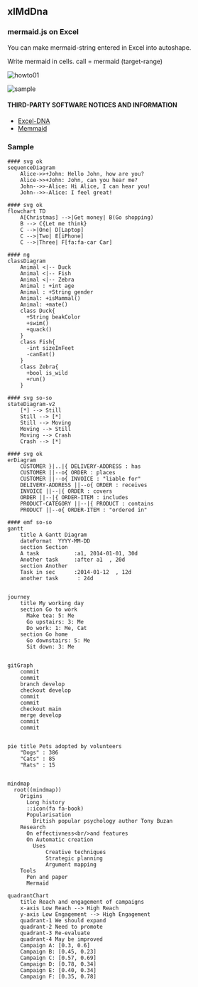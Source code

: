 ## xlMdDna

### mermaid.js on Excel

You can make mermaid-string entered in Excel into autoshape.

Write mermaid in cells.
call = mermaid (target-range)

![howto01](https://github.com/WaToI/re_xlMdDna/assets/23034857/6519743e-953b-4d19-9edf-c03db997c7e2)

![sample](https://github.com/WaToI/re_xlMdDna/assets/23034857/24adc55a-ad33-483c-976c-742b0f793b10)

#### THIRD-PARTY SOFTWARE NOTICES AND INFORMATION
* [Excel-DNA](https://excel-dna.net/)
* [Memmaid](https://mermaid.live/)

### Sample

```
#### svg ok
sequenceDiagram
    Alice->>+John: Hello John, how are you?
    Alice->>+John: John, can you hear me?
    John-->>-Alice: Hi Alice, I can hear you!
    John-->>-Alice: I feel great!

#### svg ok
flowchart TD
    A[Christmas] -->|Get money| B(Go shopping)
    B --> C{Let me think}
    C -->|One| D[Laptop]
    C -->|Two| E[iPhone]
    C -->|Three| F[fa:fa-car Car]

#### ng
classDiagram
    Animal <|-- Duck
    Animal <|-- Fish
    Animal <|-- Zebra
    Animal : +int age
    Animal : +String gender
    Animal: +isMammal()
    Animal: +mate()
    class Duck{
      +String beakColor
      +swim()
      +quack()
    }
    class Fish{
      -int sizeInFeet
      -canEat()
    }
    class Zebra{
      +bool is_wild
      +run()
    }

#### svg so-so
stateDiagram-v2
    [*] --> Still
    Still --> [*]
    Still --> Moving
    Moving --> Still
    Moving --> Crash
    Crash --> [*]

#### svg ok
erDiagram
    CUSTOMER }|..|{ DELIVERY-ADDRESS : has
    CUSTOMER ||--o{ ORDER : places
    CUSTOMER ||--o{ INVOICE : "liable for"
    DELIVERY-ADDRESS ||--o{ ORDER : receives
    INVOICE ||--|{ ORDER : covers
    ORDER ||--|{ ORDER-ITEM : includes
    PRODUCT-CATEGORY ||--|{ PRODUCT : contains
    PRODUCT ||--o{ ORDER-ITEM : "ordered in"

#### emf so-so
gantt
    title A Gantt Diagram
    dateFormat  YYYY-MM-DD
    section Section
    A task           :a1, 2014-01-01, 30d
    Another task     :after a1  , 20d
    section Another
    Task in sec      :2014-01-12  , 12d
    another task      : 24d


journey
    title My working day
    section Go to work
      Make tea: 5: Me
      Go upstairs: 3: Me
      Do work: 1: Me, Cat
    section Go home
      Go downstairs: 5: Me
      Sit down: 3: Me


gitGraph
    commit
    commit
    branch develop
    checkout develop
    commit
    commit
    checkout main
    merge develop
    commit
    commit


pie title Pets adopted by volunteers
    "Dogs" : 386
    "Cats" : 85
    "Rats" : 15


mindmap
  root((mindmap))
    Origins
      Long history
      ::icon(fa fa-book)
      Popularisation
        British popular psychology author Tony Buzan
    Research
      On effectivness<br/>and features
      On Automatic creation
        Uses
            Creative techniques
            Strategic planning
            Argument mapping
    Tools
      Pen and paper
      Mermaid

quadrantChart
    title Reach and engagement of campaigns
    x-axis Low Reach --> High Reach
    y-axis Low Engagement --> High Engagement
    quadrant-1 We should expand
    quadrant-2 Need to promote
    quadrant-3 Re-evaluate
    quadrant-4 May be improved
    Campaign A: [0.3, 0.6]
    Campaign B: [0.45, 0.23]
    Campaign C: [0.57, 0.69]
    Campaign D: [0.78, 0.34]
    Campaign E: [0.40, 0.34]
    Campaign F: [0.35, 0.78]

```

